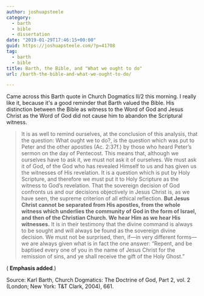 ```yaml
---
author: joshuapsteele
category:
  - barth
  - bible
  - dissertation
date: "2019-01-29T17:46:15+00:00"
guid: https://joshuapsteele.com/?p=41708
tag:
  - barth
  - bible
title: Barth, the Bible, and "What we ought to do"
url: /barth-the-bible-and-what-we-ought-to-do/

---
```

Came across this Barth quote in Church Dogmatics II/2 this morning. I really like it, because it's a good reminder that Barth valued the Bible. His distinction between the Bible as witness to the Word of God and Jesus Christ as the Word of God did not cause him to abandon the Scriptural witness.

> It is as well to remind ourselves, at the conclusion of this analysis, that the question: What ought we to do?, is the question which was put to Peter and the other apostles (Ac. 2:37f.) by those who heard Peter’s sermon on the day of Pentecost. This means that, although we ourselves have to ask it, we must not ask it of ourselves. We must ask it of God, of the God who has revealed Himself to us and has given us the witnesses of His revelation. It is a question which is put by Holy Scripture, and therefore we must put it to Holy Scripture as the witness to God’s revelation. That the sovereign decision of God confronts us and our decisions objectively in Jesus Christ is, as we have seen, the supreme criterion of all ethical reflection. **But Jesus Christ cannot be separated from His apostles, from the whole witness which underlies the community of God in the form of Israel, and then of the Christian Church. We hear Him as we hear His witnesses.** It is in their testimony that the divine command is always to be sought and will always be found as the sovereign divine decision. We must not be surprised, then, if—in very different forms—we are always given what is in fact the one answer: “Repent, and be baptised every one of you in the name of Jesus Christ for the remission of sins, and ye shall receive the gift of the Holy Ghost.”

( **Emphasis added**.)

Source: Karl Barth, Church Dogmatics: The Doctrine of God, Part 2, vol. 2 (London; New York: T&T Clark, 2004), 661.
